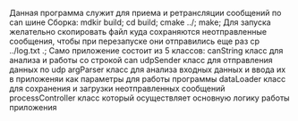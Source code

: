 Данная программа служит для приема и ретрансляции сообщений по can шине
Сборка:
mdkir build; cd build; cmake ../; make;
Для запуска желательно скопировать файл куда сохраняются неотправленные сообщения, чтобы  при перезапуске они отправились еще раз
cp ../log.txt .;
Само приложение состоит из 5 классов:
canString класс для анализа и работы со строкой can
udpSender класс для отправления данных по udp
argParser класс для анализа входных данных и ввода их в приложеняи как параметры для работы программы
dataLoader класс для сохранения и загрузки неотправленных сообщений
processController класс который осуществляет основную логику работы приложения